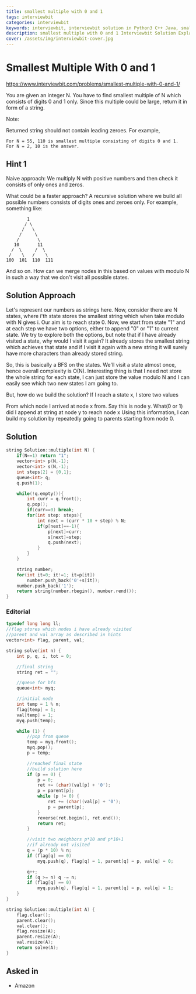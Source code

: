```yaml
---
title: smallest multiple with 0 and 1
tags: interviewbit
categories: interviewbit
keywords: interviewbit, interviewbit solution in Python3 C++ Java, smallest multiple with 0 and 1 solution
description: smallest multiple with 0 and 1 Interviewbit Solution Explained
cover: /assets/img/interviewbit-cover.jpg
---
```


# Smallest Multiple With 0 and 1

https://www.interviewbit.com/problems/smallest-multiple-with-0-and-1/

You are given an integer N. You have to find smallest multiple of N which consists of digits 0 and 1 only. Since this multiple could be large, return it in form of a string.

Note:

Returned string should not contain leading zeroes.
For example,
```
For N = 55, 110 is smallest multiple consisting of digits 0 and 1.
For N = 2, 10 is the answer.
```

## Hint 1

Naive approach: We multiply N with positive numbers and then check it consists of only ones and zeros.

What could be a faster approach? A recursive solution where we build all possible numbers consists of digits ones and zeroes only.
For example, something like:
```
        1
       / \
      /   \
     /     \
    /       \
   10       11
  /  \     /  \
 /    \   /    \
100  101  110  111
```
And so on. How can we merge nodes in this based on values with modulo N in such a way that we don't visit all possible states.

## Solution Approach

Let's represent our numbers as strings here. Now, consider there are N states, where i'th state stores the smallest string which when take modulo with N gives i. Our aim is to reach state 0. Now, we start from state "1" and at each step we have two options, either to append "0" or "1" to current state. We try to explore both the options, but note that if I have already visited a state, why would I visit it again? It already stores the smallest string which achieves that state and if I visit it again with a new string it will surely have more characters than already stored string.

So, this is basically a BFS on the states. We'll visit a state atmost once, hence overall complexity is O(N). Interesting thing is that I need not store the whole string for each state, I can just store the value modulo N and I can easily see which two new states I am going to.

But, how do we build the solution?
If I reach a state x, I store two values

From which node I arrived at node x from. Say this is node y.
What(0 or 1) did I append at string at node y to reach node x
Using this information, I can build my solution by repeatedly going to parents starting from node 0.

## Solution

```cpp
string Solution::multiple(int N) {
    if(N==1) return "1";
    vector<int> p(N,-1);
    vector<int> s(N,-1);
    int steps[2] = {0,1};
    queue<int> q;
    q.push(1);

    while(!q.empty()){
        int curr = q.front();
        q.pop();
        if(curr==0) break;
        for(int step: steps){
            int next = (curr * 10 + step) % N;
            if(p[next]==-1){
                p[next]=curr;
                s[next]=step;
                q.push(next);
            }
        }
    }

    string number;
    for(int it=0; it!=1; it=p[it])
        number.push_back('0'+s[it]);
    number.push_back('1');
    return string(number.rbegin(), number.rend());
}
```


### Editorial

```cpp
typedef long long ll;
//flag stores which nodes i have already visited
//parent and val array as described in hints
vector<int> flag, parent, val;

string solve(int n) {
    int p, q, i, tot = 0;

    //final string
    string ret = "";

    //queue for bfs
    queue<int> myq;

    //initial node
    int temp = 1 % n;
    flag[temp] = 1;
    val[temp] = 1;
    myq.push(temp);

    while (1) {
        //pop from queue
        temp = myq.front();
        myq.pop();
        p = temp;

        //reached final state
        //build solution here
        if (p == 0) {
            p = 0;
            ret += (char)(val[p] + '0');
            p = parent[p];
            while (p != 0) {
                ret += (char)(val[p] + '0');
                p = parent[p];
            }
            reverse(ret.begin(), ret.end());
            return ret;
        }

        //visit two neighbors p*10 and p*10+1
        //if already not visited
        q = (p * 10) % n;
        if (flag[q] == 0)
            myq.push(q), flag[q] = 1, parent[q] = p, val[q] = 0;

        q++;
        if (q >= n) q -= n;
        if (flag[q] == 0)
            myq.push(q), flag[q] = 1, parent[q] = p, val[q] = 1;
    }
}

string Solution::multiple(int A) {
    flag.clear();
    parent.clear();
    val.clear();
    flag.resize(A);
    parent.resize(A);
    val.resize(A);
    return solve(A);
}

```
## Asked in
* Amazon
